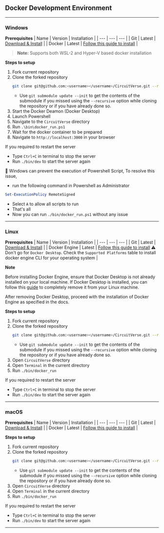 ## Docker Development Environment

---

### Windows
**Prerequisites**
|  Name | Version | Installation |
| --- | --- | --- |
| Git | Latest | [Download & Install](https://git-scm.com/downloads) |
| Docker | Latest | [Follow this guide to install](https://docs.docker.com/desktop/install/windows-install/) |

> **Note:** Supports both WSL-2 and Hyper-V based docker installation

**Steps to setup**
1. Fork current repository
2. Clone the forked repository
    ```bash
    git clone git@github.com:<username></username>/CircuitVerse.git --recursive
    ```
    - Use `git submodule update --init` to get the contents of the submodule if you missed using the `--recursive` option while cloning the repository or if you have already done so.
3. Start the Docker Deamon (Docker Desktop)
4. Launch Powershell
5. Navigate to the `CircuitVerse` directory
6. Run `.\bin\docker_run.ps1`
7. Wait for the docker container to be prepared
8. Navigate to `http://localhost:3000` in your browser

If you required to restart the server
- Type `Ctrl+C` in terminal to stop the server
- Run `./bin/dev` to start the server again

🔴 Windows can prevent the execution of Powershell Script, To resolve this issue,
- run the following command in Powershell as Administrator
```powershell
Set-ExecutionPolicy RemoteSigned
```
- Select `A` to allow all scripts to run
- That's all
- Now you can run `./bin/docker_run.ps1` without any issue

---

### Linux
**Prerequisites**
|  Name | Version | Installation |
| --- | --- | --- |
| Git | Latest | [Download & Install](https://git-scm.com/downloads) |
| Docker Engine | Latest | [Follow this guide to install](https://docs.docker.com/engine/install/)  ⚠️ Don't go for `Docker Desktop`. Check the `Supported Platforms` table to install docker engine CLI for your operating system |

**Note**

Before installing Docker Engine, ensure that Docker Desktop is not already installed on your local machine. If Docker Desktop is installed, you can follow this [guide](https://docs.docker.com/desktop/uninstall/) to completely remove it from your Linux machine.

After removing Docker Desktop, proceed with the installation of Docker Engine as specified in the docs.

**Steps to setup**
1. Fork current repository
2. Clone the forked repository
    ```bash
    git clone git@github.com:<username></username>/CircuitVerse.git --recursive
    ```
    - Use `git submodule update --init` to get the contents of the submodule if you missed using the `--recursive` option while cloning the repository or if you have already done so.
3. Open `CircuitVerse` directory
4. Open `Terminal` in the current directory
5. Run `./bin/docker_run`

If you required to restart the server
- Type `Ctrl+C` in terminal to stop the server
- Run `./bin/dev` to start the server again

---

### macOS
**Prerequisites**
|  Name | Version | Installation |
| --- | --- | --- |
| Git | Latest | [Download & Install](https://git-scm.com/downloads) |
| Docker | Latest | [Follow this guide to install](https://docs.docker.com/desktop/mac/install/) |

**Steps to setup**
1. Fork current repository
2. Clone the forked repository
    ```bash
    git clone git@github.com:<username></username>/CircuitVerse.git --recursive
    ```
    - Use `git submodule update --init` to get the contents of the submodule if you missed using the `--recursive` option while cloning the repository or if you have already done so.
3. Open `CircuitVerse` directory
4. Open `Terminal` in the current directory
5. Run `./bin/docker_run`

If you required to restart the server
- Type `Ctrl+C` in terminal to stop the server
- Run `./bin/dev` to start the server again

---

